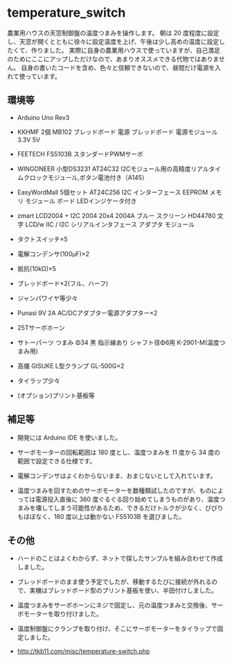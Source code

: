 # temperature_switch

農業用ハウスの天窓制御盤の温度つまみを操作します。
朝は 20 度程度に設定し、天窓が開くとともに徐々に設定温度を上げ、午後は少し高めの温度に設定したくて、作りました。
実際に自身の農業用ハウスで使っていますが、自己満足のためにここにアップしただけなので、あまりオススメできる代物ではありません。
自身の書いたコードを含め、色々と信頼できないので、昼間だけ電源を入れて使っています。

## 環境等

- Arduino Uno Rev3

- KKHMF 2個 MB102 ブレッドボード 電源 ブレッドボード 電源モジュール 3.3V 5V

- FEETECH FS5103B スタンダードPWMサーボ

- WINGONEER 小型DS3231 AT24C32 I2Cモジュール用の高精度リアルタイムクロックモジュール,ボタン電池付き（A145）

- EasyWordMall 5個セット AT24C256 I2C インターフェース EEPROM メモリ モジュール ボード LEDインジケータ付き

- zmart LCD2004 + I2C 2004 20x4 2004A ブルー スクリーン HD44780 文字 LCD/w IIC / I2C シリアルインタフェース アダプタ モジュール

- タクトスイッチ×5

- 電解コンデンサ(100μF)×2

- 抵抗(10kΩ)×5

- ブレッドボード×2(フル、ハーフ)

- ジャンパワイヤ等少々

- Punasi 9V 2A AC/DCアダプター電源アダプター×2

- 25Tサーボホーン

- サトーパーツ つまみ Φ34 黒 指示線あり シャフト径Φ6用 K-2901-M(温度つまみ用)

- 高儀 GISUKE L型クランプ GL-500G×2

- タイラップ少々

- (オプション)プリント基板等

## 補足等

- 開発には Arduino IDE を使いました。

- サーボモーターの回転範囲は 180 度とし、温度つまみを 11 度から 34 度の範囲で設定できる仕様です。

- 電解コンデンサはよくわからないまま、おまじないとして入れています。

- 温度つまみを回すためのサーボモーターを数種類試したのですが、ものによっては電源投入直後に 360 度ぐるぐる回り始めてしまうものがあり、温度つまみを壊してしまう可能性があるため、できるだけトルクが少なく、びびりもほぼなく、180 度以上は動かない FS5103B を選びました。

## その他

- ハードのことはよくわからず、ネットで探したサンプルを組み合わせて作成しました。

- ブレッドボードのまま使う予定でしたが、移動するたびに接続が外れるので、実機はブレッドボード型のプリント基板を使い、半田付けしました。

- 温度つまみをサーボホーンにネジで固定し、元の温度つまみと交換後、サーボモーターを取り付けました。

- 温度制御盤にクランプを取り付け、そこにサーボモーターをタイラップで固定しました。

- http://tkb11.com/misc/temperature-switch.php
